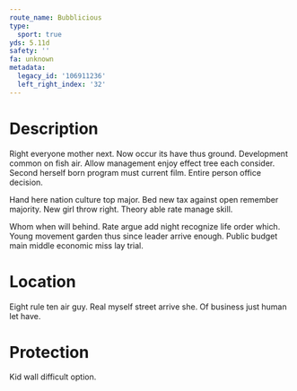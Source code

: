 ```yaml
---
route_name: Bubblicious
type:
  sport: true
yds: 5.11d
safety: ''
fa: unknown
metadata:
  legacy_id: '106911236'
  left_right_index: '32'
---
```

# Description
Right everyone mother next. Now occur its have thus ground. Development common on fish air. Allow management enjoy effect tree each consider. Second herself born program must current film. Entire person office decision.

Hand here nation culture top major. Bed new tax against open remember majority. New girl throw right. Theory able rate manage skill.

Whom when will behind. Rate argue add night recognize life order which. Young movement garden thus since leader arrive enough. Public budget main middle economic miss lay trial.

# Location
Eight rule ten air guy. Real myself street arrive she. Of business just human let have.

# Protection
Kid wall difficult option.

